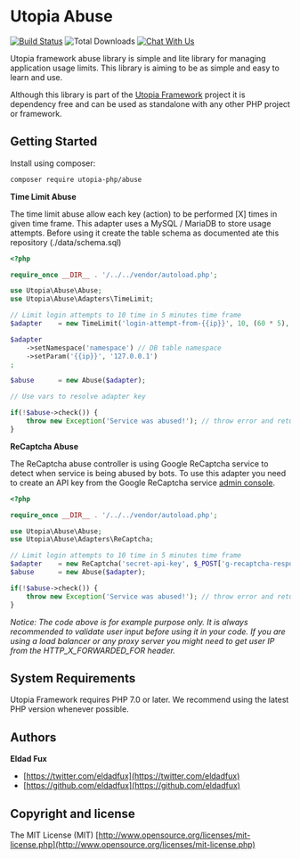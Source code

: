 # Utopia Abuse

[![Build Status](https://travis-ci.org/utopia-php/abuse.svg?branch=master)](https://travis-ci.org/utopia-php/abuse)
![Total Downloads](https://img.shields.io/packagist/dt/utopia-php/abuse.svg)
[![Chat With Us](https://img.shields.io/gitter/room/utopia-php/community.svg)](https://gitter.im/utopia-php/community?utm_source=share-link&utm_medium=link&utm_campaign=share-link)

Utopia framework abuse library is simple and lite library for managing application usage limits. This library is aiming to be as simple and easy to learn and use.

Although this library is part of the [Utopia Framework](https://github.com/utopia-php/framework) project it is dependency free and can be used as standalone with any other PHP project or framework.

## Getting Started

Install using composer:
```bash
composer require utopia-php/abuse
```

**Time Limit Abuse**

The time limit abuse allow each key (action) to be performed [X] times in given time frame.
This adapter uses a MySQL / MariaDB to store usage attempts. Before using it create the table schema as documented ate this repository (./data/schema.sql)

```php
<?php

require_once __DIR__ . '/../../vendor/autoload.php';

use Utopia\Abuse\Abuse;
use Utopia\Abuse\Adapters\TimeLimit;

// Limit login attempts to 10 time in 5 minutes time frame
$adapter    = new TimeLimit('login-attempt-from-{{ip}}', 10, (60 * 5), function () {/* init and return PDO connection... */});

$adapter
    ->setNamespace('namespace') // DB table namespace
    ->setParam('{{ip}}', '127.0.0.1')
;

$abuse      = new Abuse($adapter);

// Use vars to resolve adapter key

if(!$abuse->check()) {
    throw new Exception('Service was abused!'); // throw error and return X-Rate limit headers here
}
```

**ReCaptcha Abuse**

The ReCaptcha abuse controller is using Google ReCaptcha service to detect when service is being abused by bots.
To use this adapter you need to create an API key from the Google ReCaptcha service [admin console](https://www.google.com/recaptcha/admin).

```php
<?php

require_once __DIR__ . '/../../vendor/autoload.php';

use Utopia\Abuse\Abuse;
use Utopia\Abuse\Adapters\ReCaptcha;

// Limit login attempts to 10 time in 5 minutes time frame
$adapter    = new ReCaptcha('secret-api-key', $_POST['g-recaptcha-response'], $_SERVER['REMOTE_ADDR']);
$abuse      = new Abuse($adapter);

if(!$abuse->check()) {
    throw new Exception('Service was abused!'); // throw error and return X-Rate limit headers here
}
```

*Notice: The code above is for example purpose only. It is always recommended to validate user input before using it in your code. If you are using a load balancer or any proxy server you might need to get user IP from the HTTP_X_FORWARDE‌​D_FOR header.*

## System Requirements

Utopia Framework requires PHP 7.0 or later. We recommend using the latest PHP version whenever possible.

## Authors

**Eldad Fux**

+ [https://twitter.com/eldadfux](https://twitter.com/eldadfux)
+ [https://github.com/eldadfux](https://github.com/eldadfux)

## Copyright and license

The MIT License (MIT) [http://www.opensource.org/licenses/mit-license.php](http://www.opensource.org/licenses/mit-license.php)